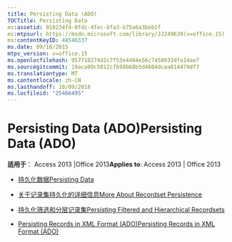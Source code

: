 ```yaml
---
title: Persisting Data (ADO)
TOCTitle: Persisting Data
ms:assetid: 910234f4-0fdc-4fec-bfa3-b75a6a3beb1f
ms:mtpsurl: https://msdn.microsoft.com/library/JJ249639(v=office.15)
ms:contentKeyID: 48546337
ms.date: 09/18/2015
mtps_version: v=office.15
ms.openlocfilehash: 957710274d2c7f53e4404e56c7458933dfa14ae7
ms.sourcegitcommit: 19aca09c5812cfb98b68b5d4604dcaa814479df7
ms.translationtype: MT
ms.contentlocale: zh-CN
ms.lasthandoff: 10/09/2018
ms.locfileid: "25466495"
---
```

# <a name="persisting-data-ado"></a><span data-ttu-id="835b7-102">Persisting Data (ADO)</span><span class="sxs-lookup"><span data-stu-id="835b7-102">Persisting Data (ADO)</span></span>


<span data-ttu-id="835b7-103">**适用于**： Access 2013 |Office 2013</span><span class="sxs-lookup"><span data-stu-id="835b7-103">**Applies to**: Access 2013 | Office 2013</span></span>



  - [<span data-ttu-id="835b7-104">持久化数据</span><span class="sxs-lookup"><span data-stu-id="835b7-104">Persisting Data</span></span>](persisting-data.md)

  - [<span data-ttu-id="835b7-105">关于记录集持久化的详细信息</span><span class="sxs-lookup"><span data-stu-id="835b7-105">More About Recordset Persistence</span></span>](more-about-recordset-persistence.md)

  - [<span data-ttu-id="835b7-106">持久化筛选和分层记录集</span><span class="sxs-lookup"><span data-stu-id="835b7-106">Persisting Filtered and Hierarchical Recordsets</span></span>](persisting-filtered-and-hierarchical-recordsets.md)

  - [<span data-ttu-id="835b7-107">Persisting Records in XML Format (ADO)</span><span class="sxs-lookup"><span data-stu-id="835b7-107">Persisting Records in XML Format (ADO)</span></span>](persisting-records-in-xml-format-ado.md)

